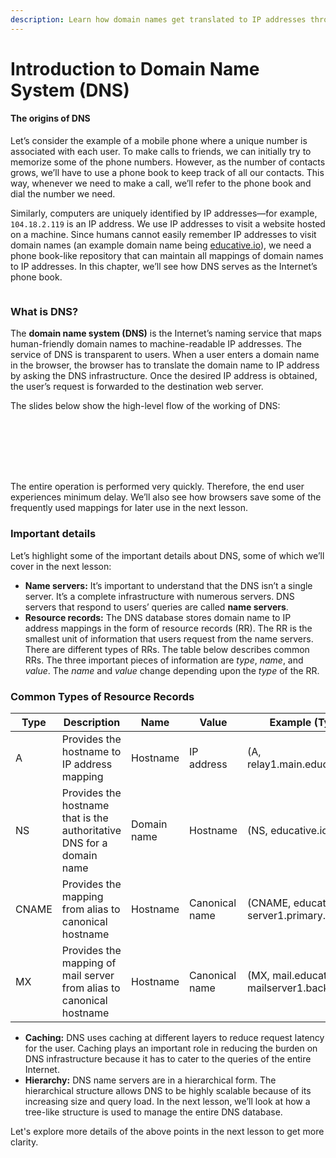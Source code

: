 ```yaml
---
description: Learn how domain names get translated to IP addresses through DNS.
---
```


# Introduction to Domain Name System (DNS)

#### The origins of DNS <a href="#the-origins-of-dns" id="the-origins-of-dns"></a>

Let’s consider the example of a mobile phone where a unique number is associated with each user. To make calls to friends, we can initially try to memorize some of the phone numbers. However, as the number of contacts grows, we’ll have to use a phone book to keep track of all our contacts. This way, whenever we need to make a call, we’ll refer to the phone book and dial the number we need.

Similarly, computers are uniquely identified by IP addresses—for example, `104.18.2.119` is an IP address. We use IP addresses to visit a website hosted on a machine. Since humans cannot easily remember IP addresses to visit domain names (an example domain name being [educative.io](http://educative.io/)), we need a phone book-like repository that can maintain all mappings of domain names to IP addresses. In this chapter, we’ll see how DNS serves as the Internet’s phone book.

<figure><img src="https://kuweiguge.github.io/Grokking-Modern-System-Design-Interview-Gitbook/.gitbook/assets/Screenshot 2023-08-21 at 1.29.26 AM.png" alt=""><figcaption></figcaption></figure>

### What is DNS? <a href="#what-is-dns" id="what-is-dns"></a>

The **domain name system (DNS)** is the Internet’s naming service that maps human-friendly domain names to machine-readable IP addresses. The service of DNS is transparent to users. When a user enters a domain name in the browser, the browser has to translate the domain name to IP address by asking the DNS infrastructure. Once the desired IP address is obtained, the user’s request is forwarded to the destination web server.

The slides below show the high-level flow of the working of DNS:

<figure><img src="https://kuweiguge.github.io/Grokking-Modern-System-Design-Interview-Gitbook/.gitbook/assets/Screenshot 2023-08-21 at 1.30.56 AM.png" alt=""><figcaption></figcaption></figure>

<figure><img src="https://kuweiguge.github.io/Grokking-Modern-System-Design-Interview-Gitbook/.gitbook/assets/Screenshot 2023-08-21 at 1.31.23 AM.png" alt=""><figcaption></figcaption></figure>

<figure><img src="https://kuweiguge.github.io/Grokking-Modern-System-Design-Interview-Gitbook/.gitbook/assets/Screenshot 2023-08-21 at 1.31.55 AM.png" alt=""><figcaption></figcaption></figure>

<figure><img src="https://kuweiguge.github.io/Grokking-Modern-System-Design-Interview-Gitbook/.gitbook/assets/Screenshot 2023-08-21 at 1.32.40 AM.png" alt=""><figcaption></figcaption></figure>

<figure><img src="https://kuweiguge.github.io/Grokking-Modern-System-Design-Interview-Gitbook/.gitbook/assets/Screenshot 2023-08-21 at 1.33.03 AM.png" alt=""><figcaption></figcaption></figure>

<figure><img src="https://kuweiguge.github.io/Grokking-Modern-System-Design-Interview-Gitbook/.gitbook/assets/Screenshot 2023-08-21 at 1.33.26 AM.png" alt=""><figcaption></figcaption></figure>

<figure><img src="https://kuweiguge.github.io/Grokking-Modern-System-Design-Interview-Gitbook/.gitbook/assets/Screenshot 2023-08-21 at 1.33.47 AM (1).png" alt=""><figcaption></figcaption></figure>



The entire operation is performed very quickly. Therefore, the end user experiences minimum delay. We’ll also see how browsers save some of the frequently used mappings for later use in the next lesson.

### Important details <a href="#important-details" id="important-details"></a>

Let’s highlight some of the important details about DNS, some of which we’ll cover in the next lesson:

* **Name servers:** It’s important to understand that the DNS isn’t a single server. It’s a complete infrastructure with numerous servers. DNS servers that respond to users’ queries are called **name servers**.
* **Resource records:** The DNS database stores domain name to IP address mappings in the form of resource records (RR). The RR is the smallest unit of information that users request from the name servers. There are different types of RRs. The table below describes common RRs. The three important pieces of information are _type_, _name_, and _value_. The _name_ and _value_ change depending upon the _type_ of the RR.

### Common Types of Resource Records

| **Type** | **Description**                                                       | **Name**    | **Value**      | **Example (Type, Name, Value)**                          |
| -------- | --------------------------------------------------------------------- | ----------- | -------------- | -------------------------------------------------------- |
| A        | Provides the hostname to IP address mapping                           | Hostname    | IP address     | (A, relay1.main.educative.io,104.18.2.119)               |
| NS       | Provides the hostname that is the authoritative DNS for a domain name | Domain name | Hostname       | (NS, educative.io, dns.educative.io)                     |
| CNAME    | Provides the mapping from alias to canonical hostname                 | Hostname    | Canonical name | (CNAME, educative.io, server1.primary.educative.io)      |
| MX       | Provides the mapping of mail server from alias to canonical hostname  | Hostname    | Canonical name | (MX, mail.educative.io, mailserver1.backup.educative.io) |

* **Caching:** DNS uses caching at different layers to reduce request latency for the user. Caching plays an important role in reducing the burden on DNS infrastructure because it has to cater to the queries of the entire Internet.
* **Hierarchy:** DNS name servers are in a hierarchical form. The hierarchical structure allows DNS to be highly scalable because of its increasing size and query load. In the next lesson, we’ll look at how a tree-like structure is used to manage the entire DNS database.

Let's explore more details of the above points in the next lesson to get more clarity.
